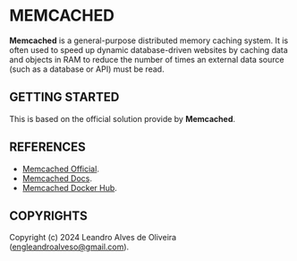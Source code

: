 # MEMCACHED

**Memcached** is a general-purpose distributed memory caching system. It is often used to speed up dynamic database-driven websites by caching data and objects in RAM to reduce the number of times an external data source (such as a database or API) must be read.

## GETTING STARTED

This is based on the official solution provide by **Memcached**.

## REFERENCES
- [Memcached Official](https://memcached.org/).
- [Memcached Docs]().
- [Memcached Docker Hub](https://hub.docker.com/_/memcached).

## COPYRIGHTS
Copyright (c) 2024 Leandro Alves de Oliveira (engleandroalveso@gmail.com).